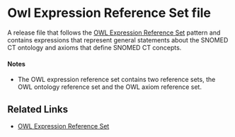 # Owl Expression Reference Set file

A release file that follows the [OWL Expression Reference Set](../../../reference-set-release-file-specification/5.2-reference-set-types/5.2.1-content-reference-sets/5.2.1.9-owl-expression-reference-set.md) pattern and contains expressions that represent general statements about the SNOMED CT ontology and axioms that define SNOMED CT concepts.

#### Notes

* The OWL expression reference set contains two reference sets, the OWL ontology reference set and the OWL axiom reference set.

## Related Links

* [OWL Expression Reference Set](../../../reference-set-release-file-specification/5.2-reference-set-types/5.2.1-content-reference-sets/5.2.1.9-owl-expression-reference-set.md)
